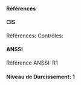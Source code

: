 #### Références

#### CIS
Références:
Contrôles:

#### ANSSI
Référence ANSSI: R1

#### Niveau de Durcissement: 1
